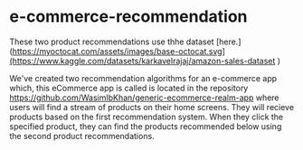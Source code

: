 ﻿# e-commerce-recommendation
These two product recommendations use thhe dataset [here.](https://myoctocat.com/assets/images/base-octocat.svg](https://www.kaggle.com/datasets/karkavelrajaj/amazon-sales-dataset )

We've created two recommendation algorithms for an e-commerce app which, this eCommerce app is called is located in the repository https://github.com/WasimIbKhan/generic-ecommerce-realm-app where users will find a stream of products on their home screens. They will recieve products based on the first recommendation system. When they click the specified product, they can find the products recommended below using the second product recommendations. 

